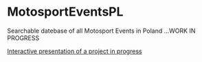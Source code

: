 # MotosportEventsPL
Searchable datebase of all Motosport Events in Poland 
...WORK IN PROGRESS

[Interactive presentation of a project in progress](https://marcinostaszewski.github.io/MotosportEventsPL/)

